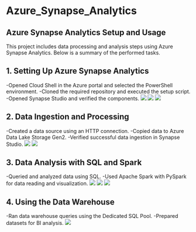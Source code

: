 # Azure_Synapse_Analytics

## Azure Synapse Analytics Setup and Usage
This project includes data processing and analysis steps using Azure Synapse Analytics. Below is a summary of the performed tasks.
## 1. Setting Up Azure Synapse Analytics
-Opened Cloud Shell in the Azure portal and selected the PowerShell environment.
-Cloned the required repository and executed the setup script.
-Opened Synapse Studio and verified the components.
![](screenshots/Schermafbeelding2.png)
![](screenshots/Schermafbeelding3.png)
![](screenshots/Schermafbeelding4.png)
## 2. Data Ingestion and Processing
-Created a data source using an HTTP connection.
-Copied data to Azure Data Lake Storage Gen2.
-Verified successful data ingestion in Synapse Studio.
![](screenshots/Schermafbeelding5.png)
![](screenshots/Schermafbeelding6.png)
## 3. Data Analysis with SQL and Spark
-Queried and analyzed data using SQL.
-Used Apache Spark with PySpark for data reading and visualization.
![](screenshots/Schermafbeelding7.png)
![](screenshots/Schermafbeelding8.png)
![](screenshots/Schermafbeelding9.png)
## 4. Using the Data Warehouse
-Ran data warehouse queries using the Dedicated SQL Pool.
-Prepared datasets for BI analysis.
![](screenshots/Schermafbeelding10.png)
